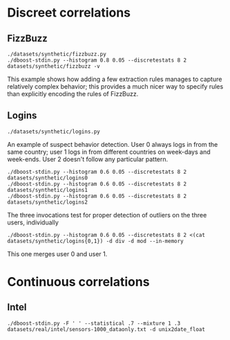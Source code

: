 # Discreet correlations

## FizzBuzz

    ./datasets/synthetic/fizzbuzz.py
    ./dboost-stdin.py --histogram 0.8 0.05 --discretestats 8 2 datasets/synthetic/fizzbuzz -v

This example shows how adding a few extraction rules manages to capture relatively complex behavior; this provides a much nicer way to specify rules than explicitly encoding the rules of FizzBuzz.

## Logins

    ./datasets/synthetic/logins.py

An example of suspect behavior detection. User 0 always logs in from the same country; user 1 logs in from different countries on week-days and week-ends. User 2 doesn't follow any particular pattern.

    ./dboost-stdin.py --histogram 0.6 0.05 --discretestats 8 2 datasets/synthetic/logins0
    ./dboost-stdin.py --histogram 0.6 0.05 --discretestats 8 2 datasets/synthetic/logins1
    ./dboost-stdin.py --histogram 0.6 0.05 --discretestats 8 2 datasets/synthetic/logins2

The three invocations test for proper detection of outliers on the three users, individually

    ./dboost-stdin.py --histogram 0.6 0.05 --discretestats 8 2 <(cat datasets/synthetic/logins{0,1}) -d div -d mod --in-memory

This one merges user 0 and user 1.

# Continuous correlations

## Intel

    ./dboost-stdin.py -F ' ' --statistical .7 --mixture 1 .3 datasets/real/intel/sensors-1000_dataonly.txt -d unix2date_float
